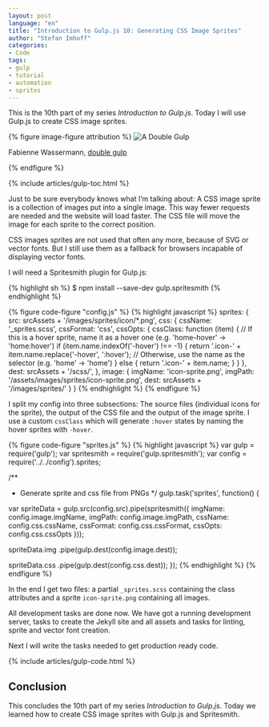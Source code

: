 ```yaml
---
layout: post
language: "en"
title: "Introduction to Gulp.js 10: Generating CSS Image Sprites"
author: "Stefan Imhoff"
categories:
- Code
tags:
- gulp
- tutorial
- automation
- sprites
---
```


This is the 10th part of my series *Introduction to Gulp.js*. Today I will use Gulp.js to create CSS image sprites.

{% figure image-figure attribution %}
<img src="/assets/images/artikel/gulp-tutorial-10.jpg" alt="A Double Gulp">
<p class="attribution-text"><i class="icon-cc"></i> Fabienne Wassermann, <a href="https://www.flickr.com/photos/fabi_k/5119690026">double gulp</a></p>
{% endfigure %}

{% include articles/gulp-toc.html %}

Just to be sure everybody knows what I’m talking about: A CSS image sprite is a collection of images put into a single image. This way fewer requests are needed and the website will load faster. The CSS file will move the image for each sprite to the correct position.

CSS images sprites are not used that often any more, because of SVG or vector fonts. But I still use them as a fallback for browsers incapable of displaying vector fonts.

I will need a Spritesmith plugin for Gulp.js:

{% highlight sh %}
$ npm install --save-dev gulp.spritesmith
{% endhighlight %}

{% figure code-figure "config.js" %}
{% highlight javascript %}
sprites: {
  src: srcAssets + '/images/sprites/icon/*.png',
  css: {
    cssName: '_sprites.scss',
    cssFormat: 'css',
    cssOpts: {
      cssClass: function (item) {
        // If this is a hover sprite, name it as a hover one (e.g. 'home-hover' -> 'home:hover')
        if (item.name.indexOf('-hover') !== -1) {
          return '.icon-' + item.name.replace('-hover', ':hover');
          // Otherwise, use the name as the selector (e.g. 'home' -> 'home')
        } else {
          return '.icon-' + item.name;
        }
      }
    },
    dest: srcAssets + '/scss/',
  },
  image: {
    imgName: 'icon-sprite.png',
    imgPath: '/assets/images/sprites/icon-sprite.png',
    dest: srcAssets + '/images/sprites/'
  }
}
{% endhighlight %}
{% endfigure %}

I split my config into three subsections: The source files (individual icons for the sprite), the output of the CSS file and the output of the image sprite. I use a custom `cssClass` which will generate `:hover` states by naming the hover sprites with `-hover`.

{% figure code-figure "sprites.js" %}
{% highlight javascript %}
var gulp        = require('gulp');
var spritesmith = require('gulp.spritesmith');
var config      = require('../../config').sprites;

/**
 * Generate sprite and css file from PNGs
 */
gulp.task('sprites', function() {

  var spriteData = gulp.src(config.src).pipe(spritesmith({
    imgName: config.image.imgName,
    imgPath: config.image.imgPath,
    cssName: config.css.cssName,
    cssFormat: config.css.cssFormat,
    cssOpts: config.css.cssOpts
  }));

  spriteData.img
    .pipe(gulp.dest(config.image.dest));

  spriteData.css
    .pipe(gulp.dest(config.css.dest));
});
{% endhighlight %}
{% endfigure %}

In the end I get two files: a partial `_sprites.scss` containing the class attributes and a sprite `icon-sprite.png` containing all images.

All development tasks are done now. We have got a running development server, tasks to create the Jekyll site and all assets and tasks for linting, sprite and vector font creation.

Next I will write the tasks needed to get production ready code.

{% include articles/gulp-code.html %}

## Conclusion
This concludes the 10th part of my series *Introduction to Gulp.js*. Today we learned how to create CSS image sprites with Gulp.js and Spritesmith.
